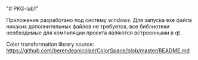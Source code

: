 "# PKG-lab1" 

Приложение разработано под систему windows.
Для запуска exe файла никаких дополнительных файлов не требуется, все библиотеки необходимые для компиляции проекта являются встроенными в qt.

Color transformation library source: https://github.com/berendeanicolae/ColorSpace/blob/master/README.md
